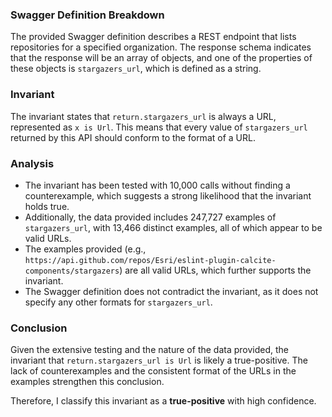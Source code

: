 ### Swagger Definition Breakdown
The provided Swagger definition describes a REST endpoint that lists repositories for a specified organization. The response schema indicates that the response will be an array of objects, and one of the properties of these objects is `stargazers_url`, which is defined as a string. 

### Invariant
The invariant states that `return.stargazers_url` is always a URL, represented as `x is Url`. This means that every value of `stargazers_url` returned by this API should conform to the format of a URL.

### Analysis
- The invariant has been tested with 10,000 calls without finding a counterexample, which suggests a strong likelihood that the invariant holds true.
- Additionally, the data provided includes 247,727 examples of `stargazers_url`, with 13,466 distinct examples, all of which appear to be valid URLs. 
- The examples provided (e.g., `https://api.github.com/repos/Esri/eslint-plugin-calcite-components/stargazers`) are all valid URLs, which further supports the invariant.
- The Swagger definition does not contradict the invariant, as it does not specify any other formats for `stargazers_url`.

### Conclusion
Given the extensive testing and the nature of the data provided, the invariant that `return.stargazers_url is Url` is likely a true-positive. The lack of counterexamples and the consistent format of the URLs in the examples strengthen this conclusion. 

Therefore, I classify this invariant as a **true-positive** with high confidence.
